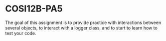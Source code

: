 # COSI12B-PA5
The goal of this assignment is to provide practice with interactions between several objects, to interact 
with a logger class, and to start to learn how to test your code.
